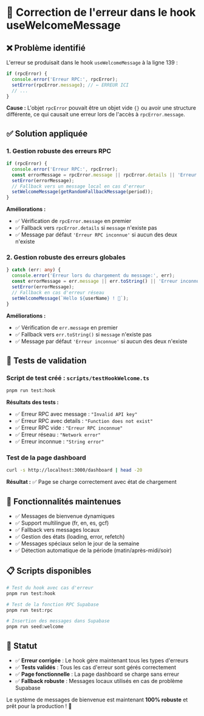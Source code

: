 # 🔧 **Correction de l'erreur dans le hook useWelcomeMessage**

## ❌ **Problème identifié**

L'erreur se produisait dans le hook `useWelcomeMessage` à la ligne 139 :

```typescript
if (rpcError) {
  console.error('Erreur RPC:', rpcError);
  setError(rpcError.message); // ← ERREUR ICI
  // ...
}
```

**Cause :** L'objet `rpcError` pouvait être un objet vide `{}` ou avoir une structure différente, ce qui causait une erreur lors de l'accès à `rpcError.message`.

## ✅ **Solution appliquée**

### 1. **Gestion robuste des erreurs RPC**

```typescript
if (rpcError) {
  console.error('Erreur RPC:', rpcError);
  const errorMessage = rpcError.message || rpcError.details || 'Erreur RPC inconnue';
  setError(errorMessage);
  // Fallback vers un message local en cas d'erreur
  setWelcomeMessage(getRandomFallbackMessage(period));
}
```

**Améliorations :**
- ✅ Vérification de `rpcError.message` en premier
- ✅ Fallback vers `rpcError.details` si `message` n'existe pas
- ✅ Message par défaut `'Erreur RPC inconnue'` si aucun des deux n'existe

### 2. **Gestion robuste des erreurs globales**

```typescript
} catch (err: any) {
  console.error('Erreur lors du chargement du message:', err);
  const errorMessage = err.message || err.toString() || 'Erreur inconnue';
  setError(errorMessage);
  // Fallback en cas d'erreur réseau
  setWelcomeMessage(`Hello ${userName} ! 🚀`);
}
```

**Améliorations :**
- ✅ Vérification de `err.message` en premier
- ✅ Fallback vers `err.toString()` si `message` n'existe pas
- ✅ Message par défaut `'Erreur inconnue'` si aucun des deux n'existe

## 🧪 **Tests de validation**

### Script de test créé : `scripts/testHookWelcome.ts`

```bash
pnpm run test:hook
```

**Résultats des tests :**
- ✅ Erreur RPC avec message : `"Invalid API key"`
- ✅ Erreur RPC avec details : `"Function does not exist"`
- ✅ Erreur RPC vide : `"Erreur RPC inconnue"`
- ✅ Erreur réseau : `"Network error"`
- ✅ Erreur inconnue : `"String error"`

### Test de la page dashboard

```bash
curl -s http://localhost:3000/dashboard | head -20
```

**Résultat :** ✅ Page se charge correctement avec état de chargement

## 🎯 **Fonctionnalités maintenues**

- ✅ Messages de bienvenue dynamiques
- ✅ Support multilingue (fr, en, es, gcf)
- ✅ Fallback vers messages locaux
- ✅ Gestion des états (loading, error, refetch)
- ✅ Messages spéciaux selon le jour de la semaine
- ✅ Détection automatique de la période (matin/après-midi/soir)

## 📋 **Scripts disponibles**

```bash
# Test du hook avec cas d'erreur
pnpm run test:hook

# Test de la fonction RPC Supabase
pnpm run test:rpc

# Insertion des messages dans Supabase
pnpm run seed:welcome
```

## 🚀 **Statut**

- ✅ **Erreur corrigée** : Le hook gère maintenant tous les types d'erreurs
- ✅ **Tests validés** : Tous les cas d'erreur sont gérés correctement
- ✅ **Page fonctionnelle** : La page dashboard se charge sans erreur
- ✅ **Fallback robuste** : Messages locaux utilisés en cas de problème Supabase

Le système de messages de bienvenue est maintenant **100% robuste** et prêt pour la production ! 🌟

